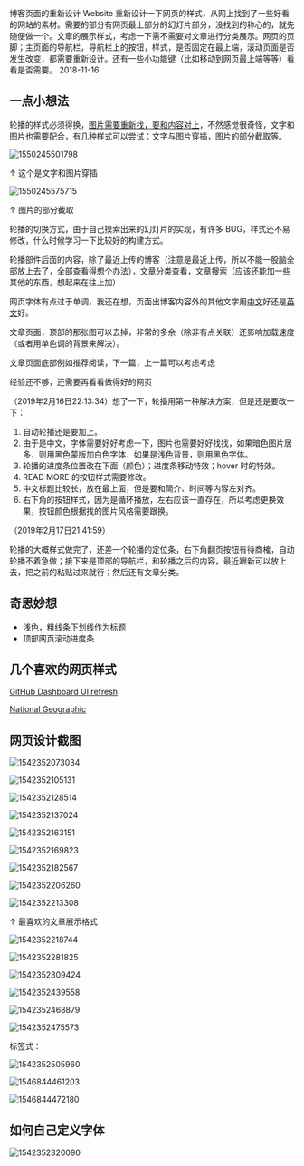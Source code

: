 博客页面的重新设计
Website
重新设计一下网页的样式，从网上找到了一些好看的网站的素材。需要的部分有网页最上部分的幻灯片部分，没找到的称心的，就先随便做一个。文章的展示样式，考虑一下需不需要对文章进行分类展示。网页的页脚；主页面的导航栏，导航栏上的按钮，样式，是否固定在最上端，滚动页面是否发生改变，都需要重新设计。还有一些小功能键（比如移动到网页最上端等等）看看是否需要。
2018-11-16

## 一点小想法

轮播的样式必须得换，<u>图片需要重新找，要和内容对上</u>，不然感觉很奇怪，文字和图片也需要配合，有几种样式可以尝试：文字与图片穿插，图片的部分截取等。

![1550245501798](../img/1550245501798.png)

↑ 这个是文字和图片穿插

![1550245575715](../img/1550245575715.png)

↑ 图片的部分截取

轮播的切换方式，由于自己摸索出来的幻灯片的实现，有许多 BUG，样式还不易修改，什么时候学习一下比较好的构建方式。

轮播部件后面的内容，除了最近上传的博客（注意是最近上传，所以不能一股脑全部放上去了，全部查看得想个办法），文章分类查看，文章搜索（应该还能加一些其他的东西，想起来在往上加）

网页字体有点过于单调，我还在想，页面出博客内容外的其他文字用<u>中文</u>好还是<u>英文</u>好。

文章页面，顶部的那张图可以去掉，非常的多余（除非有点关联）还影响加载速度（或者用单色调的背景来解决）。

文章页面底部例如推荐阅读，下一篇，上一篇可以考虑考虑

经验还不够，还需要再看看做得好的网页



（2019年2月16日22:13:34）想了一下，轮播用第一种解决方案，但是还是要改一下：

1. 自动轮播还是要加上。
2. 由于是中文，字体需要好好考虑一下，图片也需要好好找找，如果暗色图片居多，则用黑色蒙版加白色字体，如果是浅色背景，则用黑色字体。
3. 轮播的进度条位置改在下面（颜色）；进度条移动特效；hover 时的特效。
4. READ MORE 的按钮样式需要修改。
5. 中文标题比较长，放在最上面，但是要和简介、时间等内容左对齐。
6. 右下角的按钮样式，因为是循环播放，左右应该一直存在，所以考虑更换效果，按钮颜色根据找的图片风格需要跟换。



（2019年2月17日21:41:59）

轮播的大概样式做完了，还差一个轮播的定位条，右下角翻页按钮有待商榷，自动轮播不着急做；接下来是顶部的导航栏，和轮播之后的内容，最近跟新可以放上去，把之前的粘贴过来就行；然后还有文章分类。

## 奇思妙想

-   浅色，粗线条下划线作为标题
-   顶部网页滚动进度条

## 几个喜欢的网页样式

[GitHub Dashboard UI refresh](https://github.blog/2019-01-16-dashboard-ui-refresh/)

[National Geographic](https://www.nationalgeographic.com/)



## 网页设计截图

![1542352073034](../img/blogTheme/1542352073034.png)

![1542352105131](../img/blogTheme/1542352105131.png)

![1542352128514](../img/blogTheme/1542352128514.png)

![1542352137024](../img/blogTheme/1542352137024.png)

![1542352163151](../img/blogTheme/1542352163151.png)

![1542352169823](../img/blogTheme/1542352169823.png)

![1542352182567](../img/blogTheme/1542352182567.png)

![1542352206260](../img/blogTheme/1542352206260.png)

![1542352213308](../img/blogTheme/1542352213308.png)

↑ 最喜欢的文章展示格式

![1542352218744](../img/blogTheme/1542352218744.png)

![1542352281825](../img/blogTheme/1542352281825.png)

![1542352309424](../img/blogTheme/1542352309424.png)

![1542352439558](../img/blogTheme/1542352439558.png)

![1542352468879](../img/blogTheme/1542352468879.png)

![1542352475573](../img/blogTheme/1542352475573.png)

标签式：

![1542352505960](../img/blogTheme/1542352505960.png)



![1546844461203](../img/blogTheme/1546844461203.png)

![1546844472180](../img/blogTheme/1546844472180.png)

## 如何自己定义字体

![1542352320090](../img/blogTheme/1542352320090.png)